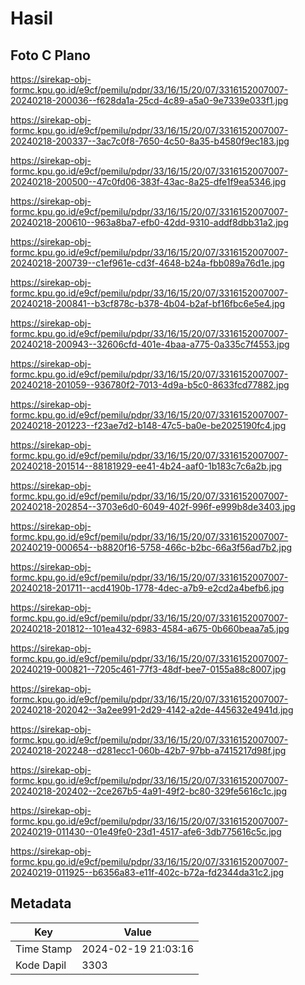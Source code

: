 # Hasil

## Foto C Plano

https://sirekap-obj-formc.kpu.go.id/e9cf/pemilu/pdpr/33/16/15/20/07/3316152007007-20240218-200036--f628da1a-25cd-4c89-a5a0-9e7339e033f1.jpg

https://sirekap-obj-formc.kpu.go.id/e9cf/pemilu/pdpr/33/16/15/20/07/3316152007007-20240218-200337--3ac7c0f8-7650-4c50-8a35-b4580f9ec183.jpg

https://sirekap-obj-formc.kpu.go.id/e9cf/pemilu/pdpr/33/16/15/20/07/3316152007007-20240218-200500--47c0fd06-383f-43ac-8a25-dfe1f9ea5346.jpg

https://sirekap-obj-formc.kpu.go.id/e9cf/pemilu/pdpr/33/16/15/20/07/3316152007007-20240218-200610--963a8ba7-efb0-42dd-9310-addf8dbb31a2.jpg

https://sirekap-obj-formc.kpu.go.id/e9cf/pemilu/pdpr/33/16/15/20/07/3316152007007-20240218-200739--c1ef961e-cd3f-4648-b24a-fbb089a76d1e.jpg

https://sirekap-obj-formc.kpu.go.id/e9cf/pemilu/pdpr/33/16/15/20/07/3316152007007-20240218-200841--b3cf878c-b378-4b04-b2af-bf16fbc6e5e4.jpg

https://sirekap-obj-formc.kpu.go.id/e9cf/pemilu/pdpr/33/16/15/20/07/3316152007007-20240218-200943--32606cfd-401e-4baa-a775-0a335c7f4553.jpg

https://sirekap-obj-formc.kpu.go.id/e9cf/pemilu/pdpr/33/16/15/20/07/3316152007007-20240218-201059--936780f2-7013-4d9a-b5c0-8633fcd77882.jpg

https://sirekap-obj-formc.kpu.go.id/e9cf/pemilu/pdpr/33/16/15/20/07/3316152007007-20240218-201223--f23ae7d2-b148-47c5-ba0e-be2025190fc4.jpg

https://sirekap-obj-formc.kpu.go.id/e9cf/pemilu/pdpr/33/16/15/20/07/3316152007007-20240218-201514--88181929-ee41-4b24-aaf0-1b183c7c6a2b.jpg

https://sirekap-obj-formc.kpu.go.id/e9cf/pemilu/pdpr/33/16/15/20/07/3316152007007-20240218-202854--3703e6d0-6049-402f-996f-e999b8de3403.jpg

https://sirekap-obj-formc.kpu.go.id/e9cf/pemilu/pdpr/33/16/15/20/07/3316152007007-20240219-000654--b8820f16-5758-466c-b2bc-66a3f56ad7b2.jpg

https://sirekap-obj-formc.kpu.go.id/e9cf/pemilu/pdpr/33/16/15/20/07/3316152007007-20240218-201711--acd4190b-1778-4dec-a7b9-e2cd2a4befb6.jpg

https://sirekap-obj-formc.kpu.go.id/e9cf/pemilu/pdpr/33/16/15/20/07/3316152007007-20240218-201812--101ea432-6983-4584-a675-0b660beaa7a5.jpg

https://sirekap-obj-formc.kpu.go.id/e9cf/pemilu/pdpr/33/16/15/20/07/3316152007007-20240219-000821--7205c461-77f3-48df-bee7-0155a88c8007.jpg

https://sirekap-obj-formc.kpu.go.id/e9cf/pemilu/pdpr/33/16/15/20/07/3316152007007-20240218-202042--3a2ee991-2d29-4142-a2de-445632e4941d.jpg

https://sirekap-obj-formc.kpu.go.id/e9cf/pemilu/pdpr/33/16/15/20/07/3316152007007-20240218-202248--d281ecc1-060b-42b7-97bb-a7415217d98f.jpg

https://sirekap-obj-formc.kpu.go.id/e9cf/pemilu/pdpr/33/16/15/20/07/3316152007007-20240218-202402--2ce267b5-4a91-49f2-bc80-329fe5616c1c.jpg

https://sirekap-obj-formc.kpu.go.id/e9cf/pemilu/pdpr/33/16/15/20/07/3316152007007-20240219-011430--01e49fe0-23d1-4517-afe6-3db775616c5c.jpg

https://sirekap-obj-formc.kpu.go.id/e9cf/pemilu/pdpr/33/16/15/20/07/3316152007007-20240219-011925--b6356a83-e11f-402c-b72a-fd2344da31c2.jpg


## Metadata

| Key        | Value               |
| ---------- | ------------------- |
| Time Stamp | 2024-02-19 21:03:16 |
| Kode Dapil | 3303                |



